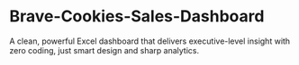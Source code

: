 # Brave-Cookies-Sales-Dashboard
A clean, powerful Excel dashboard that delivers executive-level insight with zero coding, just smart design and sharp analytics.
